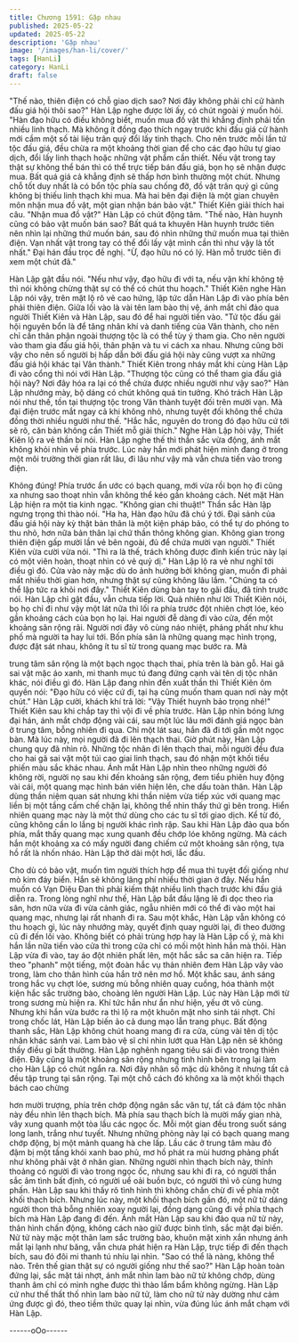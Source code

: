 ```yaml
---
title: Chương 1591: Gặp nhau
published: 2025-05-22
updated: 2025-05-22
description: 'Gặp nhau'
image: '/images/han-li/cover/'
tags: [HanLi]
category: HanLi
draft: false
---
```


"Thế nào, thiên điện có chỗ giao dịch sao? Nơi đây không phải chỉ
cử hành đấu giá hội thôi sao?"
Hàn Lập nghe được lời ấy, có chút ngoài ý muốn hỏi.
"Hàn đạo hữu có điều không biết, muốn mua đồ vật thì khẳng
định phải tốn nhiều linh thạch. Mà không ít đồng đạo thích ngay
trước khi đấu giá cử hành mới cầm một số tài liệu trân quý đổi lấy
tinh thạch. Cho nên trước mỗi lần tứ tộc đấu giá, đều chừa ra một
khoảng thời gian để cho các đạo hữu tự giao dịch, đổi lấy linh
thạch hoặc những vật phẩm cần thiết. Nếu vật trong tay thật sự
không thể bán thì có thể trực tiếp bán đấu giá, bọn họ sẽ nhận
được mua. Bất quá giá cả khẳng định sẽ thấp hơn bình thường
một chút. Nhưng chỗ tốt duy nhất là có bổn tộc phía sau chống
đỡ, đồ vật trân quý gì cũng không bị thiếu linh thạch khi mua. Mà
hai bên đại điện là một gian chuyên môn nhận mua đồ vật, một
gian nhận bán bảo vật."
Thiết Kiên giải thích hai câu.
"Nhận mua đồ vật?"
Hàn Lập có chút động tâm.
"Thế nào, Hàn huynh cũng có bảo vật muốn bán sao? Bất quá ta
khuyên Hàn huynh trước tiên nên nhìn lại những thứ muốn bán,
sau đó nhìn những thứ muốn mua tại thiên điện. Vạn nhất vật
trong tay có thể đổi lấy vật mình cần thì như vậy là tốt nhất."
Đại hán đầu trọc đề nghị.
"Ừ, đạo hữu nó có lý. Hàn mỗ trước tiên đi xem một chút đã."

Hàn Lập gật đầu nói.
"Nếu như vậy, đạo hữu đi với ta, nếu vận khí không tệ thì nói
không chừng thật sự có thể có chút thu hoạch."
Thiết Kiên nghe Hàn Lập nói vậy, trên mặt lộ rõ vẻ cao hứng, lập
tức dẫn Hàn Lập đi vào phía bên phải thiên điện.
Giữa lối vào là vài tên lam bào thị vệ, ánh mắt chỉ đảo qua người
Thiết Kiên và Hàn Lập, sau đó để hai người tiến vào.
"Tứ tộc đấu gái hội nguyên bổn là để tăng nhân khí và danh tiếng
của Vân thành, cho nên chỉ cần thân phận ngoài thượng tộc là có
thể tùy ý tham gia. Cho nên người vào tham gia đấu giá hội, thân
phận và tu vi cách xa nhau. Nhưng cũng bởi vậy cho nên số
người bị hấp dẫn bởi đấu giá hội này cũng vượt xa những đấu giá
hội khác tại Vân thành."
Thiết Kiên trong nháy mắt khi cùng Hàn Lập đi vào cổng thì nói
với Hàn Lập.
"Thượng tộc cũng có thể tham gia đấu giá hội này? Nơi đây hóa
ra lại có thể chứa được nhiều người như vậy sao?"
Hàn Lập nhướng mày, bộ dáng có chút không quá tin tưởng.
Khó trách Hàn Lập nói như thế, tồn tại thượng tộc trong Vân
thành tuyệt đối trên mười vạn. Mà đại điện trước mắt ngay cả khi
không nhỏ, nhưng tuyệt đối không thể chứa đồng thời nhiều
người như thế.
"Hắc hắc, nguyên do trong đó đạo hữu cứ tới sẽ rõ, căn bản
không cần Thiết mỗ giải thích."
Nghe Hàn Lập hỏi vậy, Thiết Kiên lộ ra vẻ thần bí nói. Hàn Lập
nghe thế thì thần sắc vừa động, ánh mắt không khỏi nhìn về phía
trước.
Lúc này hắn mới phát hiện mình đang ở trong một môi trường
thời gian rất lâu, đi lâu như vậy mà vẫn chưa tiến vào trong điện.

Không đúng! Phía trước ẩn ước có bạch quang, mới vừa rồi bọn
họ đi cũng xa nhưng sao thoạt nhìn vẫn không thể kéo gần
khoảng cách.
Nét mặt Hàn Lập hiện ra một tia kinh ngạc.
"Không gian chi thuật!"
Thần sắc Hàn lập ngưng trọng thì thào nói.
"Ha ha, Hàn đạo hữu đã chú ý tới. Đại sảnh của đấu giá hội này
kỳ thật bản thân là một kiện pháp bảo, có thể tự do phóng to thu
nhỏ, hơn nữa bản thân lại chứ thần thông không gian. Không gian
trong thiên điện gấp mười lần vẻ bên ngoài, đủ để chứa mười vạn
người."
Thiết Kiên vừa cười vừa nói.
"Thì ra là thế, trách không được đỉnh kiến trúc này lại có một viên
hoàn, thoạt nhìn có vẻ quỷ dị."
Hàn Lập lộ ra vẻ như nghĩ tới điều gì đó.
Cửa vào này mặc dù do ảnh hưởng bởi không gian, muốn đi phải
mất nhiều thời gian hơn, nhưng thật sự cũng không lâu lắm.
"Chúng ta có thể lập tức ra khỏi nơi đây."
Thiết Kiên dùng bàn tay to gãi đầu, đã tính trước nói. Hàn Lập chỉ
gật đầu, vẫn chưa tiếp lời.
Quả nhiên như lời Thiết Kiên nói, bọ họ chỉ đi như vậy một lát nữa
thì lối ra phía trước đột nhiên chợt lóe, kéo gần khoảng cách của
bọn họ lại.
Hai người đễ dàng đi vào cửa, đến một khoảng sân rộng rãi.
Người nơi đây vô cùng náo nhiệt, phảng phất như khu phố mà
người ta hay lui tới. Bốn phía sân là những quang mạc hình trọng,
được đặt sát nhau, không ít tu sĩ từ trong quang mạc bước ra. Mà

trung tâm sân rộng là một bạch ngọc thạch thai, phía trên là bàn
gỗ. Hai gã sai vặt mặc áo xanh, mi thanh mục tú đang đứng cạnh
vài tên dị tộc nhân khác, nói điều gì đó.
Hàn Lập đang nhìn đến xuất thần thì Thiết Kiên ôm quyền nói:
"Đạo hữu có việc cứ đi, tại hạ cũng muốn tham quan nơi này một
chút."
Hàn Lập cười, khách khí trả lời:
"Vậy Thiết huynh bảo trọng nhé!"
Thiết Kiên sau khi chắp tay thì vội đi về phía trước.
Hàn Lập nhìn bóng lưng đại hán, ánh mắt chớp động vài cái, sau
một lúc lâu mới đánh giá ngọc bàn ở trung tâm, bỗng nhiên đi
qua. Chỉ một lát sau, hắn đã đi tới gần một ngọc bàn.
Mà lúc này, mọi người đã đi lên thạch thai.
Giờ phút này, Hàn Lập chung quy đã nhìn rõ. Những tộc nhân đi
lên thạch thai, mỗi người đều đưa cho hai gã sai vặt một túi cao
giai linh thạch, sau đó nhận một khối tiểu phiến màu sắc khác
nhau.
Ánh mắt Hàn Lập nhìn theo những người đó không rời, người nọ
sau khi đến khoảng sân rộng, đem tiểu phiên huy động vài cái,
một quang mạc hình bán viên hiện lên, che dấu toàn thân. Hàn
Lập dùng thần niệm quan sát nhưng khi thần niệm vừa tiếp xúc
với quang mạc liền bị một tầng cấm chế chặn lại, không thể nhìn
thấy thứ gì bên trong. Hiển nhiên quang mạc này là một thứ dùng
cho các tu sĩ tới giao dịch. Kể từ đó, cũng không cần lo lắng bị
người khác rình rập.
Sau khi Hàn Lập đảo qua bốn phía, mắt thấy quang mạc xung
quanh đều chớp lóe không ngừng. Mà cách hắn một khoảng xa
có mấy người đang chiếm cứ một khoảng sân rộng, tựa hồ rất là
nhốn nháo. Hàn Lập thở dài một hơi, lắc đầu.

Cho dù có bảo vật, muốn tìm người thích hợp để mua thì tuyệt đối
giống như mò kim đáy biển. Hắn sẽ không lãng phí nhiều thời
gian ở đây. Nếu hắn muốn có Vạn Diệu Đan thì phải kiếm thật
nhiều linh thạch trước khi đấu giá diễn ra.
Trong lòng nghĩ như thế, Hàn Lập bắt đầu lặng lẽ đi dọc theo rìa
sân, hơn nữa vừa đi vừa cảnh giác, ngẫu nhiên mới có thể đi vào
một hai quang mạc, nhưng lại rất nhanh đi ra. Sau một khắc, Hàn
Lập vẫn không có thu hoạch gì, lúc này nhướng mày, quyết định
quay người lại, đi theo đường cũ đi đến lối vào.
Không biết có phải trùng hợp hay là Hàn Lập cố ý, mà khi hắn lần
nữa tiến vào cửa thì trong cửa chỉ có mối một hình hắn mà thôi.
Hàn Lập vừa đi vào, tay áo đột nhiên phất lên, một hắc sắc sa
cân hiện ra. Tiếp theo "phanh" một tiếng, một đoàn hắc vụ thản
nhiên đem Hàn Lập vây vào trong, làm cho thân hình của hắn trở
nên mơ hồ.
Một khắc sau, ánh sáng trong hắc vụ chợt lóe, sương mù bỗng
nhiên quay cuồng, hóa thành một kiện hắc sắc trường bào,
choàng lên người Hàn Lập. Lúc này Hàn Lập mới từ trong sương
mù hiện ra.
Khí tức hắn như ẩn như hiện, yếu ớt vô cùng. Nhưng khi hắn vừa
bước ra thì lộ ra một khuôn mặt nho sinh tái nhợt. Chỉ trong chốc
lát, Hàn Lập biến ảo cả dung mạo lẫn trang phục.
Bất động thanh sắc, Hàn Lập không chút hoang mang đi ra cửa,
cùng vài tên dị tộc nhân khác sánh vai.
Lam bào vệ sĩ chỉ nhìn lướt qua Hàn Lập nên sẽ không thấy điều
gì bất thường. Hàn Lập nghênh ngang tiêu sái đi vào trong thiên
điện. Đây cũng là một khoảng sân rộng nhưng tình hình bên trong
lại làm cho Hàn Lập có chút ngẩn ra.
Nơi đây nhân số mặc dù không ít nhưng tất cả đều tập trung tại
sân rộng.
Tại một chỗ cách đó không xa là một khối thạch bách cao chừng

hơn mười trượng, phía trên chớp động ngân sắc văn tự, tất cả
đám tộc nhân này đều nhìn lên thạch bích. Mà phía sau thạch
bích là mười mấy gian nhà, vây xung quanh một tòa lầu các ngọc
ốc. Mỗi một gian đều trong suốt sáng long lanh, trắng như tuyết.
Nhưng những phòng này lại có bạch quang mang chớp động, bị
một mảnh quang hà che lấp. Lầu các ở trung tâm màu đỏ đậm bị
một tầng khói xanh bao phủ, mơ hồ phát ra mùi hương phảng
phất như không phải vật ở nhân gian.
Những người nhìn thạch bích này, thỉnh thoảng có người đi vào
trong ngọc ốc, nhưng sau khi đi ra, có người thần sắc âm tình bất
định, có người uể oải buồn bực, có người thì vô cùng hưng phấn.
Hàn Lập sau khi thấy rõ tình hình thì không chần chừ đi về phía
một khối thạch bích.
Nhưng lúc này, một khối thạch bích gần đó, một nữ tử dáng
người thon thả bỗng nhiên xoay người lại, đồng dạng cũng đi về
phía thạch bích mà Hàn Lập đang đi đến.
Ánh mắt Hàn Lập sau khi đảo qua nữ tử này, thân hình chấn
động, không cách nào giữ được bình tĩnh, sắc mặt đại biến.
Nử tử này mặc một thân lam sắc trường bào, khuôn mặt xinh xắn
nhưng ánh mắt lại lạnh như băng, vẫn chưa phát hiện ra Hàn
Lập, trực tiếp đi đến thạch bích, sau đó đôi mi thanh tú nhíu lại
nhìn.
"Sao có thể là nàng, không thể nào. Trên thế gian thật sự có
người giống như thế sao?"
Hàn Lập hoàn toàn đứng lại, sắc mặt tái nhợt, ánh mắt nhìn lam
bào nữ tử không chớp, dùng thanh âm chỉ có mình nghe được thì
thào lẩm bẩm không ngừng.
Hàn Lập cứ như thế thất thố nhìn lam bào nữ tử, làm cho nữ tử
này dường như cảm ứng được gì đó, theo tiềm thức quay lại
nhìn, vừa đúng lúc ánh mắt chạm với Hàn Lập.

------oOo------

